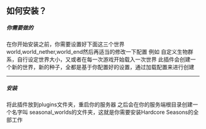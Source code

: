 ## 如何安装？
##### 你需要做的

在你开始安装之前，你需要设置好下面这三个世界 world,world_nether,world_end然后再适当的修改一下配置
例如 自定义生物群系，自行设定世界大小，又或者在每一次游戏开始载入一次世界
此插件会创建一个新的世界，新的种子，全都是基于你配置好的设置，通过加载配置来进行创建
***
##### 安装

将此插件放到plugins文件夹，重启你的服务器
之后会在你的服务端根目录创建一个名字叫 seasonal_worlds的文件夹，这就是你需要安装Hardcore Seasons的全部工作